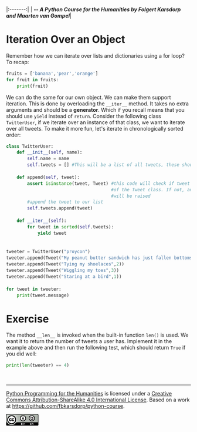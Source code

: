 
<BR>

|:-------:|
| <span style="font-size: 100%"><b>_-- A Python Course for the Humanities by Folgert Karsdorp and Maarten van Gompel_</b></span>|

# Iteration Over an Object

Remember how we can iterate over lists and dictionaries using a for loop? To recap:

```python
fruits = ['banana','pear','orange']
for fruit in fruits:
    print(fruit)
```

We can do the same for our own object. We can make them support iteration. This is done by overloading the `__iter__` method. It takes no extra arguments and should be a **generator**. Which if you recall means that you should use `yield` instead of `return`. Consider the following class `TwitterUser`, if we iterate over an instance of that class, we want to iterate over all tweets. To make it more fun, let's iterate in chronologically sorted order:


```python
class TwitterUser:
    def __init__(self, name):
        self.name = name
        self.tweets = [] #This will be a list of all tweets, these should be Tweet objects
    
    def append(self, tweet):
        assert isinstance(tweet, Tweet) #this code will check if tweet is an instance
                                        #of the Tweet class. If not, an exception
                                        #will be raised
        #append the tweet to our list
        self.tweets.append(tweet)
        
    def __iter__(self):
        for tweet in sorted(self.tweets):
            yield tweet

        
tweeter = TwitterUser("proycon")
tweeter.append(Tweet("My peanut butter sandwich has just fallen bottoms-down",4)) 
tweeter.append(Tweet("Tying my shoelaces",2)) 
tweeter.append(Tweet("Wiggling my toes",3)) 
tweeter.append(Tweet("Staring at a bird",1)) 

for tweet in tweeter:
    print(tweet.message)
```

# Exercise

The method `__len__` is invoked when the built-in function `len()` is used. We want it to return the number of tweets a user has. Implement it in the example above and then run the following test, which should return `True` if you did well:

```python
print(len(tweeter) == 4)
```

<BR>

----

[Python Programming for the Humanities](http://fbkarsdorp.github.io/python-course) is licensed under a [Creative Commons Attribution-ShareAlike 4.0 International License](https://creativecommons.org/licenses/by-sa/4.0/). Based on a work at https://github.com/fbkarsdorp/python-course.

![Creative Commons](../graphics/CreativeCommons.png)

